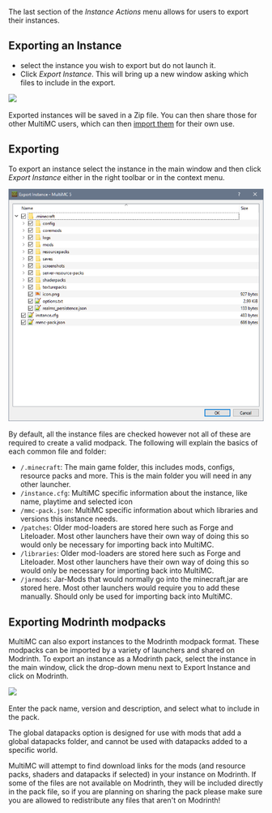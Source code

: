 The last section of the _Instance Actions_ menu allows for users to export their instances.

## Exporting an Instance
* select the instance you wish to export but do not launch it.
* Click _Export Instance_. This will bring up a new window asking which files to include in the export.

![](https://i.imgur.com/n6p6FBv.png)

Exported instances will be saved in a Zip file. You can then share those for other MultiMC users, which can then [import them](Import-Instance) for their own use.

## Exporting

To export an instance select the instance in the main window and then click _Export Instance_ either in the right toolbar or in the context menu.

![](images/export-instance.png)

By default, all the instance files are checked however not all of these are required to create a valid modpack. The following will explain the basics of each common file and folder:

* `/.minecraft`: The main game folder, this includes mods, configs, resource packs and more. This is the main folder you will need in any other launcher.
* `/instance.cfg`: MultiMC specific information about the instance, like name, playtime and selected icon
* `/mmc-pack.json`: MultiMC specific information about which libraries and versions this instance needs.
* `/patches`: Older mod-loaders are stored here such as Forge and Liteloader. Most other launchers have their own way of doing this so would only be necessary for importing back into MultiMC.
* `/libraries`: Older mod-loaders are stored here such as Forge and Liteloader. Most other launchers have their own way of doing this so would only be necessary for importing back into MultiMC.
* `/jarmods`: Jar-Mods that would normally go into the minecraft.jar are stored here. Most other launchers would require you to add these manually. Should only be used for importing back into MultiMC.

## Exporting Modrinth modpacks

MultiMC can also export instances to the Modrinth modpack format. These modpacks can be imported by a variety of launchers and shared on Modrinth.
To export an instance as a Modrinth pack, select the instance in the main window, click the drop-down menu next to Export Instance and click on Modrinth.

![](https://i.imgur.com/RGboCf0.png)

Enter the pack name, version and description, and select what to include in the pack.

The global datapacks option is designed for use with mods that add a global datapacks folder, and cannot be used with datapacks added to a specific world.

MultiMC will attempt to find download links for the mods (and resource packs, shaders and datapacks if selected) in your instance on Modrinth.
If some of the files are not available on Modrinth, they will be included directly in the pack file, so if you are planning on sharing the pack please make sure you are allowed to redistribute any files that aren't on Modrinth!
